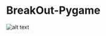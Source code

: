 # BreakOut-Pygame
![alt text](https://github.com/CS-ZSC/BreakOut-Pygame/tree/master/img/break_out.png)
